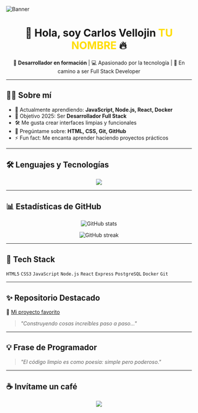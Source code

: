 <!-- Banner principal -->
![Banner](https://i.imgur.com/G9b2nSS.png)

<h1 align="center">👋 Hola, soy Carlos Vellojin <span style="color:#FFDD00;">TU NOMBRE</span> 🔥</h1>

<p align="center">
  🚀 <b>Desarrollador en formación</b> | 💻 Apasionado por la tecnología | 🎯 En camino a ser Full Stack Developer
</p>

---

## 🧑‍💻 Sobre mí

- 🌱 Actualmente aprendiendo: **JavaScript, Node.js, React, Docker**
- 🎯 Objetivo 2025: Ser **Desarrollador Full Stack**
- 🛠 Me gusta crear interfaces limpias y funcionales
- 💬 Pregúntame sobre: **HTML, CSS, Git, GitHub**
- ⚡ Fun fact: Me encanta aprender haciendo proyectos prácticos

---

## 🛠 Lenguajes y Tecnologías

<p align="center">
  <img src="https://skillicons.dev/icons?i=html,css,js,ts,nodejs,express,react,postgres,mysql,docker,git,github,vscode" />
</p>

---

## 📊 Estadísticas de GitHub

<p align="center">
  <img src="https://github-readme-stats.vercel.app/api?username=TU_USUARIO&show_icons=true&theme=tokyonight" alt="GitHub stats" />
</p>

<p align="center">
  <img src="https://github-readme-streak-stats.herokuapp.com/?user=TU_USUARIO&theme=tokyonight" alt="GitHub streak" />
</p>

---

## 🧰 Tech Stack

`HTML5` `CSS3` `JavaScript` `Node.js` `React` `Express` `PostgreSQL` `Docker` `Git`

---

## ✨ Repositorio Destacado

📌 [Mi proyecto favorito](https://github.com/ADRCODE05/mi-proyecto)  
> *"Construyendo cosas increíbles paso a paso..."*

---

## 💡 Frase de Programador

> *"El código limpio es como poesía: simple pero poderoso."*

---

## ☕ Invítame un café

<p align="center">
  <a href="https://buymeacoffee.com/TU_USUARIO">
    <img src="https://img.shields.io/badge/Buy%20me%20a%20coffee-%23FFDD00?style=for-the-badge&logo=buy-me-a-coffee&logoColor=black" />
  </a>
</p>
